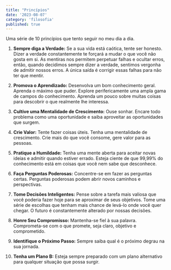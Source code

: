 ```yaml
---
title: "Princípios"
date: '2023-08-07'
category: 'filosofia'
published: true
---
```


Uma série de 10 princípios que tento seguir no meu dia a dia.

1. **Sempre diga a Verdade:** Se a sua vida está caótica, tente ser honesto. Dizer a verdade constantemente te forçará a mudar o que você não gosta em si. As mentiras nos permitem perpetuar falhas e ocultar erros, então, quando decidimos sempre dizer a verdade, sentimos vergonha de admitir nossos erros. A única saída é corrigir essas falhas para não ter que mentir.

2. **Promova o Aprendizado:** Desenvolva um bom conhecimento geral. Aprenda o máximo que puder. Explore perifericamente uma ampla gama de campos do conhecimento. Aprenda um pouco sobre muitas coisas para descobrir o que realmente lhe interessa.

3. **Cultive uma Mentalidade de Crescimento:** Ouse sonhar. Encare todo problema como uma oportunidade e saiba aproveitar as oportunidades que surgem.

4. **Crie Valor:** Tente fazer coisas úteis. Tenha uma mentalidade de crescimento. Crie mais do que você consome, gere valor para as pessoas.

5. **Pratique a Humildade:** Tenha uma mente aberta para aceitar novas ideias e admitir quando estiver errado. Esteja ciente de que 99,99% do conhecimento está em coisas que você nem sabe que desconhece.

6. **Faça Perguntas Poderosas:** Concentre-se em fazer as perguntas certas. Perguntas poderosas podem abrir novos caminhos e perspectivas.

7. **Tome Decisões Inteligentes:** Pense sobre a tarefa mais valiosa que você poderia fazer hoje para se aproximar de seus objetivos. Tome uma série de escolhas que tenham mais chance de levá-lo onde você quer chegar. O futuro é constantemente alterado por nossas decisões.

8. **Honre Seu Compromisso:** Mantenha-se fiel à sua palavra. Comprometa-se com o que promete, seja claro, objetivo e comprometido.

9. **Identifique o Próximo Passo:** Sempre saiba qual é o próximo degrau na sua jornada.

10. **Tenha um Plano B:** Esteja sempre preparado com um plano alternativo para qualquer situação que possa surgir.
